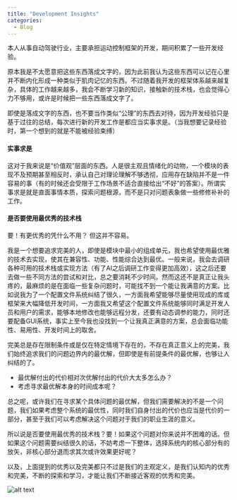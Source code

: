 ```yaml
---
title: "Development Insights"
categories:
  - Blog
---
```


本人从事自动驾驶行业，主要承担运动控制框架的开发，期间积累了一些开发经验。

原本我是不太愿意把这些东西落成文字的，因为此前我认为这些东西可以记在心里并不断内化形成一种类似于肌肉记忆的东西。不过随着我开发的框架体系越来越复杂，具体的工作越来越多，我会不断学习新的知识，接触新的技术栈，也会觉得心力不够用，或许是时候把一些东西落成文字了。

即使是落成文字的东西，也不要当作类似“公理”的东西去对待，因为开发经验只是基于过往的总结，每次进行新的开发工作是都应当实事求是。（当我想要记录经验时，第一个想到的就是不能被经验束缚）

#### 实事求是
这对于我来说是“价值观”层面的东西。人是很主观且情绪化的动物，一个模块的表现不及预期甚至相反时，承认自己对理论理解不够透彻，应用存在缺陷并不是一件容易的事（有的时候还会受限于工作场景不适合直接给出“不好”的答案）。所谓实事求是就是直面事情本质，探索问题根源，而不是只对问题表象做一些修修补补的工作。

#### 是否要使用最优秀的技术栈
要！有更优秀的凭什么不用？
但这并不容易。

我是一个想要追求完美的人，即使是模块中最小的组成单元，我也希望使用最优雅的技术去实现，使其在兼容性、功能、性能综合达到最优。一般来说，我会去调研各种可用的技术栈或实现方法（有了AI之后调研工作变得更加高效），这之后还要去做一些不同方法的尝试和对比，总之要消耗不少时间。然而这还不是真正让我头疼的，最麻烦的是在面临一些复杂问题时，可能找不到一个能让我满意的方案。比如说我为了一个配置文件系统纠结了很久，一方面我希望能够尽量使用现成的库或框架来大幅降低开发时间，一方面我又希望这个配置文件系统能够同时满足开发人员和用户的需求，能够本地修改也能够远程分发，还要有动态调参的能力，同时还要配备GUI系统，事实上至今我也没找到一个让我真正满意的方案，总会面临功能性、易用性、开发时间上的取舍。

完美总是存在限制条件或是仅在特定情境下存在的，不存在真正意义上的完美，我们始终追求我们的问题边界内的最优解，但即使是有前提条件的最优解，也够让人纠结的了。
- 最优解付出的代价相对次优解付出的代价大太多怎么办？
- 考虑寻求最优解本身的时间成本呢？

总之呢，或许我们在寻求某个具体问题的最优解，但我们需要解决的不是一个问题，我们如果考虑整个系统的最优性，同时我们自身付出的代价也应当是代价的一部分，甚至于我们可以考虑解决这个问题对于我们的职业生涯的意义。

所以说是否要使用最优秀的技术栈？要！如果这个问题对你来说并不困难的话。但如果这个问题需要纠结很久的话，不妨考虑一下整体，选择系统内的核心部分有的放矢，非核心部分退而求其次或许效果更好呢？

以及，上面提到的优秀以及完美都只不过是我们的主观定义，是我们认知内的优秀和完美，不断的探索和学习，才能让我们不断接近客观的优秀和完美。

![alt text](/assets/images/no-perfect.png)
